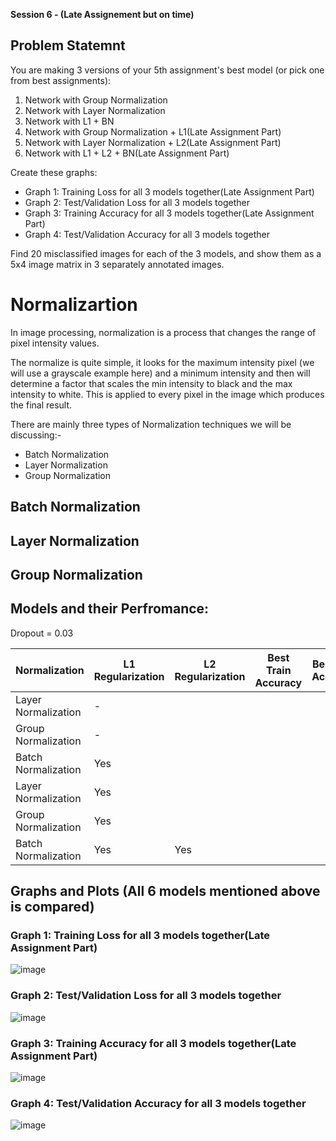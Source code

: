  **Session 6 - (Late Assignement but on time)**
## Problem Statemnt

You are making 3 versions of your 5th assignment's best model (or pick one from best assignments):
1. Network with Group Normalization
2. Network with Layer Normalization
3. Network with L1 + BN
4. Network with Group Normalization + L1(Late Assignment Part)
5. Network with Layer Normalization + L2(Late Assignment Part)
6. Network with L1 + L2 + BN(Late Assignment Part)

Create these graphs:
* Graph 1: Training Loss for all 3 models together(Late Assignment Part)
* Graph 2: Test/Validation Loss for all 3 models together
* Graph 3: Training Accuracy for all 3 models together(Late Assignment Part)
* Graph 4: Test/Validation Accuracy for all 3 models together

Find 20 misclassified images for each of the 3 models, and show them as a 5x4 image matrix in 3 separately annotated images. 

# Normalizartion

In image processing, normalization is a process that changes the range of pixel intensity values. 

The normalize is quite simple, it looks for the maximum intensity pixel (we will use a grayscale example here) and a minimum intensity and then will determine a factor that scales the min intensity to black and the max intensity to white. This is applied to every pixel in the image which produces the final result. 

There are mainly three types of Normalization techniques we will be discussing:-
* Batch Normalization 
* Layer Normalization 
* Group Normalization

## Batch Normalization 
## Layer Normalization
## Group Normalization

## Models and their Perfromance:
Dropout = 0.03

|Normalization|L1 Regularization|	L2 Regularization |  Best Train Accuracy	|Best Test Accuracy| Link to Logs|
|--|--|--|--|--|--|
|Layer Normalization| - | | | |
|Group Normalization| - | | | |
|Batch Normalization| Yes | | | |
|Layer Normalization| Yes | | | |
|Group Normalization| Yes | | | |
|Batch Normalization| Yes | Yes | | |

## Graphs and Plots (All 6 models mentioned above is compared)
### Graph 1: Training Loss for all 3 models together(Late Assignment Part)
![image](https://user-images.githubusercontent.com/51078583/121725761-4bb08000-cb07-11eb-98de-296e91f6a74b.png)
### Graph 2: Test/Validation Loss for all 3 models together
![image](https://user-images.githubusercontent.com/51078583/121725803-59fe9c00-cb07-11eb-818f-ca5cb510792d.png)
### Graph 3: Training Accuracy for all 3 models together(Late Assignment Part)
![image](https://user-images.githubusercontent.com/51078583/121725858-6b47a880-cb07-11eb-8e3a-241b8395cbfc.png)
### Graph 4: Test/Validation Accuracy for all 3 models together
![image](https://user-images.githubusercontent.com/51078583/121725872-726eb680-cb07-11eb-8d88-ac7bf339ff76.png)

##

